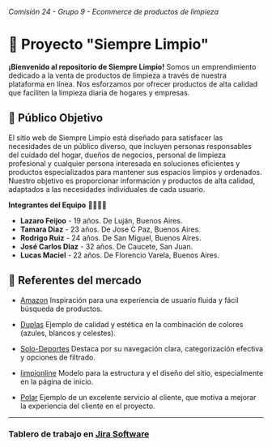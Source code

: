*Comisión 24 - Grupo 9 - Ecommerce de productos de limpieza*


# 🧼 Proyecto "Siempre Limpio"




 **¡Bienvenido al repositorio de Siempre Limpio!** Somos un emprendimiento dedicado a la venta de productos de limpieza a través de nuestra plataforma en línea. Nos esforzamos por ofrecer productos de alta calidad que faciliten la limpieza diaria de hogares y empresas.



## 🎯 Público Objetivo

 El sitio web de Siempre Limpio está diseñado para satisfacer las necesidades de un público diverso, que incluyen personas responsables del cuidado del hogar, dueños de negocios, personal de limpieza profesional y cualquier persona interesada en soluciones eficientes y productos especializados para mantener sus espacios limpios y ordenados. Nuestro objetivo es proporcionar información y productos de alta calidad, adaptados a las necesidades individuales de cada usuario.


**Integrantes del Equipo** 👨‍💼👩‍💼

   * **Lazaro Feijoo** - 19 años. De Luján, Buenos Aires.
   * **Tamara Diaz** - 23 años. De Jose C Paz, Buenos Aires.
   * **Rodrigo Ruiz** - 24 años. De San Miguel, Buenos Aires.
   * **José Carlos Diaz** -  32 años. De Caucete, San Juan.
   * **Lucas Maciel** - 22 años. De Florencio Varela, Buenos Aires.


## 🚀 Referentes del mercado



- [Amazon](https://www.amazon.com/) Inspiración para una experiencia de usuario fluida y fácil búsqueda de productos.
 
 
- [Duplas](https://duplas.com.br/) Ejemplo de calidad y estética en la combinación de colores (azules, blancos y celestes).


- [Solo-Deportes](https://www.solodeportes.com.ar/)  Destaca por su navegación clara, categorización efectiva y opciones de filtrado.


- [limpionline](https://www.limpionline.com/) Modelo para la estructura y el diseño del sitio, especialmente en la página de inicio.


- [Polar](https://www.distribuidorapolar.com.ar) Ejemplo de un excelente servicio al cliente, que motiva a mejorar la experiencia del cliente en el proyecto.

---

### Tablero de trabajo en [Jira Software](https://lucianovilte.atlassian.net/jira/software/projects/LIM/boards/3)


